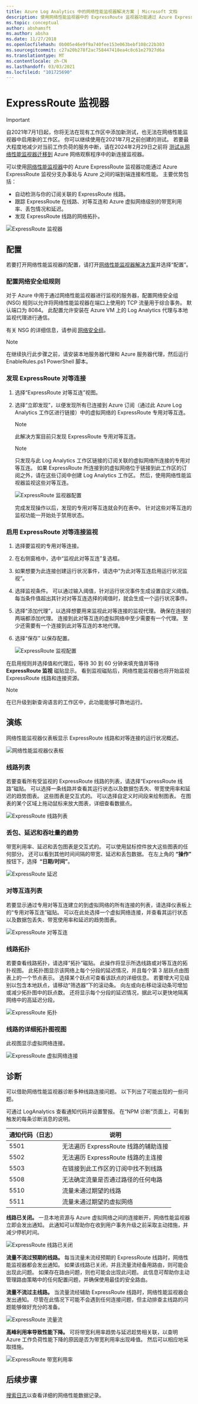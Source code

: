 ```yaml
---
title: Azure Log Analytics 中的网络性能监视器解决方案 | Microsoft 文档
description: 使用网络性能监视器中的 ExpressRoute 监视器功能通过 Azure ExpressRoute 监视分支办事处与 Azure 之间的端到端连接和性能。
ms.topic: conceptual
author: abshamsft
ms.author: absha
ms.date: 11/27/2018
ms.openlocfilehash: 0b005e46e9f9a740fee153e063bebf108c22b303
ms.sourcegitcommit: c27a20b278f2ac758447418ea4c8c61e27927d6a
ms.translationtype: MT
ms.contentlocale: zh-CN
ms.lasthandoff: 03/03/2021
ms.locfileid: "101725690"
---
```

# <a name="expressroute-monitor"></a>ExpressRoute 监视器

> [!IMPORTANT]
> 自2021年7月1日起，你将无法在现有工作区中添加新测试，也无法在网络性能监视器中启用新的工作区。 你可以继续使用在2021年7月之前创建的测试。 若要最大程度地减少对当前工作负荷的服务中断，请在2024年2月29日之前将 [测试从网络性能监视器迁移到](../../network-watcher/migrate-to-connection-monitor-from-network-performance-monitor.md) Azure 网络观察程序中的新连接监视器。

可以使用[网络性能监视器](network-performance-monitor.md)中的 Azure ExpressRoute 监视器功能通过 Azure ExpressRoute 监视分支办事处与 Azure 之间的端到端连接和性能。 主要优势包括： 

- 自动检测与你的订阅关联的 ExpressRoute 线路。
- 跟踪 ExpressRoute 在线路、对等互连和 Azure 虚拟网络级别的带宽利用率、丢包情况和延迟。
- 发现 ExpressRoute 线路的网络拓扑。

![ExpressRoute 监视器](media/network-performance-monitor-expressroute/expressroute-intro.png)

## <a name="configuration"></a>配置 
若要打开网络性能监视器的配置，请打开[网络性能监视器解决方案](network-performance-monitor.md)并选择“配置”。 

### <a name="configure-network-security-group-rules"></a>配置网络安全组规则 
对于 Azure 中用于通过网络性能监视器进行监视的服务器，配置网络安全组 (NSG) 规则以允许将网络性能监视器在端口上使用的 TCP 流量用于综合事务。 默认端口为 8084。 此配置允许安装在 Azure VM 上的 Log Analytics 代理与本地监视代理进行通信。 

有关 NSG 的详细信息，请参阅 [网络安全组](../../virtual-network/manage-network-security-group.md)。 

>[!NOTE]
> 在继续执行此步骤之前，请安装本地服务器代理和 Azure 服务器代理，然后运行 EnableRules.ps1 PowerShell 脚本。 

 
### <a name="discover-expressroute-peering-connections"></a>发现 ExpressRoute 对等连接 
 
1. 选择“ExpressRoute 对等互连”视图。
2. 选择“立即发现”，以便发现所有已连接到 Azure 订阅（通过此 Azure Log Analytics 工作区进行链接）中的虚拟网络的 ExpressRoute 专用对等互连。

    >[!NOTE]
    > 此解决方案目前只发现 ExpressRoute 专用对等互连。 

    >[!NOTE]
    > 只发现与此 Log Analytics 工作区链接的订阅关联的虚拟网络所连接的专用对等互连。 如果 ExpressRoute 所连接到的虚拟网络位于链接到此工作区的订阅之外，请在这些订阅中创建 Log Analytics 工作区。 然后，使用网络性能监视器监视这些对等互连。 

    ![ExpressRoute 监视器配置](media/network-performance-monitor-expressroute/expressroute-configure.png)
 
   完成发现操作以后，发现的专用对等互连就会列在表中。 针对这些对等互连的监视功能一开始处于禁用状态。 

### <a name="enable-monitoring-of-the-expressroute-peering-connections"></a>启用 ExpressRoute 对等连接监视 

1. 选择要监视的专用对等连接。
2. 在右侧窗格中，选中“监视此对等互连”复选框。 
3. 如果想要为此连接创建运行状况事件，请选中“为此对等互连启用运行状况监视”。 
4. 选择监视条件。 可以通过输入阈值，针对运行状况事件生成设置自定义阈值。 每当条件值超出其针对对等互连选择的阈值时，就会生成一个运行状况事件。 
5. 选择“添加代理”，以选择想要用来监视此对等连接的监视代理。 确保在连接的两端都添加代理。 连接到此对等互连的虚拟网络中至少需要有一个代理。 至少还需要有一个连接到此对等互连的本地代理。 
6. 选择“保存”  以保存配置。 

   ![ExpressRoute 监视配置](media/network-performance-monitor-expressroute/expressroute-configure-discovery.png)


在启用规则并选择值和代理后，等待 30 到 60 分钟来填充值并等待 **ExpressRoute 监视** 磁贴显示。 看到监视磁贴后，网络性能监视器也将开始监视 ExpressRoute 线路和连接资源。 

>[!NOTE]
> 在已升级到新查询语言的工作区中，此功能能够可靠地运行。

## <a name="walkthrough"></a>演练 

网络性能监视器仪表板显示 ExpressRoute 线路和对等连接的运行状况概述。 

![网络性能监视器仪表板](media/network-performance-monitor-expressroute/npm-dashboard-expressroute.png) 

### <a name="circuits-list"></a>线路列表 

若要查看所有受监视的 ExpressRoute 线路的列表，请选择“ExpressRoute 线路”磁贴。 可以选择一条线路并查看其运行状态以及数据包丢失、带宽使用率和延迟的趋势图表。 这些图表是交互式的。 可以选择自定义时间段来绘制图表。 在图表的某个区域上拖动鼠标来放大图表，详细查看数据点。 

![ExpressRoute 线路列表](media/network-performance-monitor-expressroute/expressroute-circuits.png) 

### <a name="trends-of-loss-latency-and-throughput"></a>丢包、延迟和吞吐量的趋势 

带宽利用率、延迟和丢包图表是交互式的。 可以使用鼠标控件放大这些图表的任何部分。 还可以看到其他时间间隔的带宽、延迟和丢包数据。 在左上角的 **“操作”** 按钮下，选择  **“日期/时间”**。 

![ExpressRoute 延迟](media/network-performance-monitor-expressroute/expressroute-latency.png) 

### <a name="peerings-list"></a>对等互连列表 

若要显示通过专用对等互连建立的到虚拟网络的所有连接的列表，请选择仪表板上的“专用对等互连”磁贴。 可以在此处选择一个虚拟网络连接，并查看其运行状态以及数据包丢失、带宽使用率和延迟的趋势图表。 

![ExpressRoute 对等互连](media/network-performance-monitor-expressroute/expressroute-peerings.png) 

### <a name="circuit-topology"></a>线路拓扑 

若要查看线路拓扑，请选择“拓扑”磁贴。 此操作将显示所选线路或对等互连的拓扑视图。 此拓扑图显示该网络上每个分段的延迟情况，并且每个第 3 层跃点由图表上的一个节点表示。 选择某个跃点可查看该跃点的详细信息。 若要增大可见级别以包含本地跃点，请移动“筛选器”下的滚动条。 向左或向右移动滚动条可增加或减少拓扑图中的跃点数。 还将显示每个分段的延迟情况，据此可以更快地隔离网络中的高延迟分段。

![ExpressRoute 拓扑](media/network-performance-monitor-expressroute/expressroute-topology.png)

### <a name="detailed-topology-view-of-a-circuit"></a>线路的详细拓扑图视图 

此视图显示虚拟网络连接。 

![ExpressRoute 虚拟网络连接](media/network-performance-monitor-expressroute/expressroute-vnet.png)
 
## <a name="diagnostics"></a>诊断 

可以借助网络性能监视器诊断多种线路连接问题。 以下列出了可能出现的一些问题。

可通过 LogAnalytics 查看通知代码并设置警报。 在“NPM 诊断”页面上，可看到触发的每条诊断消息的说明。

| 通知代码（日志） | 说明 |
| --- | --- |
| 5501 | 无法遍历 ExpressRoute 线路的辅助连接 |
| 5502 | 无法遍历 ExpressRoute 线路的主连接 |
| 5503 | 在链接到此工作区的订阅中找不到线路 | 
| 5508 | 无法确定流量是否通过路径的任何电路 |
| 5510 | 流量未通过期望的线路 | 
| 5511 | 流量未通过期望的虚拟网络 | 

**线路已关闭。** 一旦本地资源与 Azure 虚拟网络之间的连接断开，网络性能监视器立即会发出通知。 此通知可以帮助你在收到用户事务升级之前采取主动措施，并减少停机时间。

![ExpressRoute 线路已关闭](media/network-performance-monitor-expressroute/expressroute-circuit-down.png)
 

**流量不流过预期的线路。** 每当流量未流经预期的 ExpressRoute 线路时，网络性能监视器都会发出通知。 如果该线路已关闭，并且流量流经备用路由，则可能会出现此问题。 如果存在路由问题，则也可能会出现此问题。 此信息可帮助你主动管理路由策略中的任何配置问题，并确保使用最佳的安全路由。 

 

**流量不流过主线路。** 当流量流经辅助 ExpressRoute 线路时，网络性能监视器会发出通知。 尽管在此情况下可能不会遇到任何连接问题，但主动排查主线路的问题能够做好充分的准备。 

 
![ExpressRoute 流量流](media/network-performance-monitor-expressroute/expressroute-traffic-flow.png)


**高峰利用率导致性能下降。** 可将带宽利用率趋势与延迟趁势相关联，以查明 Azure 工作负荷性能下降的原因是否为带宽利用率出现峰值。 然后可以相应地采取措施。

![ExpressRoute 带宽利用率](media/network-performance-monitor-expressroute/expressroute-peak-utilization.png)

 

## <a name="next-steps"></a>后续步骤
[搜索日志](../logs/log-query-overview.md)以查看详细的网络性能数据记录。